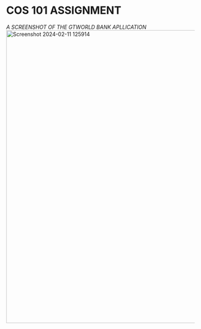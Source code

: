 # COS 101 ASSIGNMENT
_A SCREENSHOT OF THE GTWORLD BANK APLLICATION_
<img width="782" alt="Screenshot 2024-02-11 125914" src="https://github.com/Nwolisa2024/COS-101-ASSIGNMENT/assets/159129872/f0342035-afa9-4173-be9c-0c4325fd808d">
